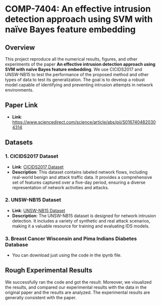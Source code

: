 # COMP-7404: An effective intrusion detection approach using SVM with naïve Bayes feature embedding

## Overview
This project reproduce all the numerical results, figures, and other experiments of the paper **An effective intrusion detection approach
using SVM with naïve Bayes feature embedding**. We use CICIDS2017 and UNSW-NB15 to test the performance of the proposed method and other types of data to test its generalization. The goal is to develop a robust model capable of identifying and preventing intrusion attempts in network environments.

## Paper Link
- **Link**: https://www.sciencedirect.com/science/article/abs/pii/S0167404820304314

## Datasets

### 1. CICIDS2017 Dataset
- **Link**: [CICIDS2017 Dataset](https://www.unb.ca/cic/datasets/ids-2017.html)
- **Description**: This dataset contains labeled network flows, including real-world benign and attack traffic data. It provides a comprehensive set of features captured over a five-day period, ensuring a diverse representation of network activities and attacks.

### 2. UNSW-NB15 Dataset
- **Link**: [UNSW-NB15 Dataset](https://research.unsw.edu.au/projects/unsw-nb15-dataset)
- **Description**: The UNSW-NB15 dataset is designed for network intrusion detection. It includes a variety of synthetic and real attack scenarios, making it a valuable resource for training and evaluating IDS models.

### 3. Breast Cancer Wisconsin and Pima Indians Diabetes Database
- You can download just using the code in the ipynb file.

## Rough Experimental Results

We successfully ran the code and got the result. Moreover, we visualized the results, and compared our experimental results with the data in the original paper and the results are analyzed. The experimental results are generally consistent with the paper.
